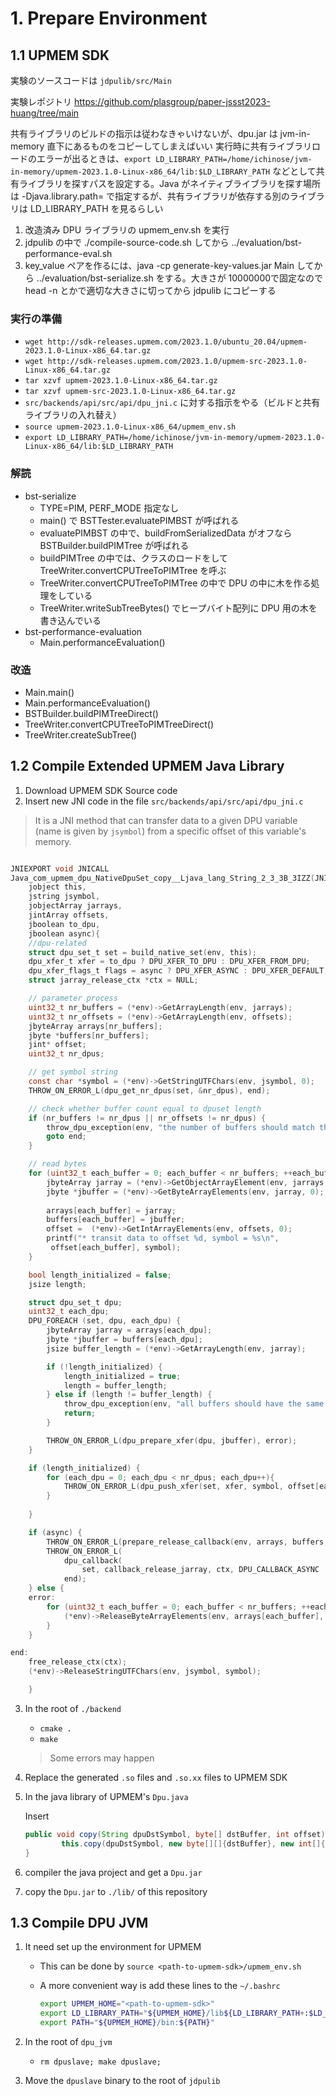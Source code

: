 # 1. Prepare Environment

## 1.1 UPMEM SDK


実験のソースコードは `jdpulib/src/Main`

実験レポジトリ https://github.com/plasgroup/paper-jssst2023-huang/tree/main

共有ライブラリのビルドの指示は従わなきゃいけないが、dpu.jar は jvm-in-memory 直下にあるものをコピーしてしまえばいい
実行時に共有ライブラリロードのエラーが出るときは、`export LD_LIBRARY_PATH=/home/ichinose/jvm-in-memory/upmem-2023.1.0-Linux-x86_64/lib:$LD_LIBRARY_PATH`
などとして共有ライブラリを探すパスを設定する。Java がネイティブライブラリを探す場所は -Djava.library.path= で指定するが、共有ライブラリが依存する別のライブラリは LD_LIBRARY_PATH を見るらしい

1. 改造済み DPU ライブラリの upmem_env.sh を実行
2. jdpulib の中で ./compile-source-code.sh してから ../evaluation/bst-performance-eval.sh
3. key_value ペアを作るには、java -cp generate-key-values.jar Main してから ../evaluation/bst-serialize.sh をする。大きさが 10000000で固定なので head -n とかで適切な大きさに切ってから jdpulib にコピーする

### 実行の準備
- `wget http://sdk-releases.upmem.com/2023.1.0/ubuntu_20.04/upmem-2023.1.0-Linux-x86_64.tar.gz`
- `wget http://sdk-releases.upmem.com/2023.1.0/upmem-src-2023.1.0-Linux-x86_64.tar.gz`
- `tar xzvf upmem-2023.1.0-Linux-x86_64.tar.gz`
- `tar xzvf upmem-src-2023.1.0-Linux-x86_64.tar.gz`
- `src/backends/api/src/api/dpu_jni.c` に対する指示をやる（ビルドと共有ライブラリの入れ替え）
- `source upmem-2023.1.0-Linux-x86_64/upmem_env.sh`
- `export LD_LIBRARY_PATH=/home/ichinose/jvm-in-memory/upmem-2023.1.0-Linux-x86_64/lib:$LD_LIBRARY_PATH`

### 解読
- bst-serialize
  - TYPE=PIM, PERF_MODE 指定なし
  - main() で BSTTester.evaluatePIMBST が呼ばれる
  - evaluatePIMBST の中で、buildFromSerializedData がオフなら BSTBuilder.buildPIMTree が呼ばれる
  - buildPIMTree の中では、クラスのロードをして TreeWriter.convertCPUTreeToPIMTree を呼ぶ
  - TreeWriter.convertCPUTreeToPIMTree の中で DPU の中に木を作る処理をしている
  - TreeWriter.writeSubTreeBytes() でヒープバイト配列に DPU 用の木を書き込んでいる
- bst-performance-evaluation
  - Main.performanceEvaluation()

### 改造
- Main.main()
- Main.performanceEvaluation()
- BSTBuilder.buildPIMTreeDirect()
- TreeWriter.convertCPUTreeToPIMTreeDirect()
- TreeWriter.createSubTree()

## 1.2 Compile Extended UPMEM Java Library

1.  Download UPMEM SDK Source code
2. Insert new JNI code in the file `src/backends/api/src/api/dpu_jni.c`

> It is a JNI method that can transfer data to a given DPU variable (name is given by `jsymbol`) from a specific offset of this variable's memory.

``` c

JNIEXPORT void JNICALL
Java_com_upmem_dpu_NativeDpuSet_copy__Ljava_lang_String_2_3_3B_3IZZ(JNIEnv *env,
    jobject this,
    jstring jsymbol,
    jobjectArray jarrays, 
    jintArray offsets, 
    jboolean to_dpu,
    jboolean async){
    //dpu-related
    struct dpu_set_t set = build_native_set(env, this);
    dpu_xfer_t xfer = to_dpu ? DPU_XFER_TO_DPU : DPU_XFER_FROM_DPU;
    dpu_xfer_flags_t flags = async ? DPU_XFER_ASYNC : DPU_XFER_DEFAULT;
    struct jarray_release_ctx *ctx = NULL;

    // parameter process
    uint32_t nr_buffers = (*env)->GetArrayLength(env, jarrays);
    uint32_t nr_offsets = (*env)->GetArrayLength(env, offsets);
    jbyteArray arrays[nr_buffers];
    jbyte *buffers[nr_buffers];
    jint* offset;
    uint32_t nr_dpus;

    // get symbol string
    const char *symbol = (*env)->GetStringUTFChars(env, jsymbol, 0);
    THROW_ON_ERROR_L(dpu_get_nr_dpus(set, &nr_dpus), end);

    // check whether buffer count equal to dpuset length
    if (nr_buffers != nr_dpus || nr_offsets != nr_dpus) {
        throw_dpu_exception(env, "the number of buffers should match the numer of DPUs");
        goto end;
    }

    // read bytes
    for (uint32_t each_buffer = 0; each_buffer < nr_buffers; ++each_buffer) {
        jbyteArray jarray = (*env)->GetObjectArrayElement(env, jarrays, each_buffer);
        jbyte *jbuffer = (*env)->GetByteArrayElements(env, jarray, 0);
       
        arrays[each_buffer] = jarray;
        buffers[each_buffer] = jbuffer;
        offset =  (*env)->GetIntArrayElements(env, offsets, 0);
        printf("* transit data to offset %d, symbol = %s\n",
         offset[each_buffer], symbol);
    }

    bool length_initialized = false;
    jsize length;

    struct dpu_set_t dpu;
    uint32_t each_dpu;
    DPU_FOREACH (set, dpu, each_dpu) {
        jbyteArray jarray = arrays[each_dpu];
        jbyte *jbuffer = buffers[each_dpu];
        jsize buffer_length = (*env)->GetArrayLength(env, jarray);

        if (!length_initialized) {
            length_initialized = true;
            length = buffer_length;
        } else if (length != buffer_length) {
            throw_dpu_exception(env, "all buffers should have the same length");
            return;
        }

        THROW_ON_ERROR_L(dpu_prepare_xfer(dpu, jbuffer), error);
    }

    if (length_initialized) {
        for (each_dpu = 0; each_dpu < nr_dpus; each_dpu++){
            THROW_ON_ERROR_L(dpu_push_xfer(set, xfer, symbol, offset[each_dpu], length, flags), error);
        }
        
    }

    if (async) {
        THROW_ON_ERROR_L(prepare_release_callback(env, arrays, buffers, nr_buffers, &ctx), end);
        THROW_ON_ERROR_L(
            dpu_callback(
                set, callback_release_jarray, ctx, DPU_CALLBACK_ASYNC | DPU_CALLBACK_NONBLOCKING | DPU_CALLBACK_SINGLE_CALL),
            end);
    } else {
    error:
        for (uint32_t each_buffer = 0; each_buffer < nr_buffers; ++each_buffer) {
            (*env)->ReleaseByteArrayElements(env, arrays[each_buffer], buffers[each_buffer], 0);
        }
    }

end:
    free_release_ctx(ctx);
    (*env)->ReleaseStringUTFChars(env, jsymbol, symbol);

    }
```

3. In the root of `./backend`

   + `cmake .`
   + `make`

   > Some errors may happen

4. Replace the generated `.so` files and `.so.xx` files to UPMEM SDK

5. In the java library of UPMEM's `Dpu.java`

   Insert

   ``` java
   public void copy(String dpuDstSymbol, byte[] dstBuffer, int offset) throws DpuException {
           this.copy(dpuDstSymbol, new byte[][]{dstBuffer}, new int[]{offset});
   }
   ```

6. compiler the java project and get a `Dpu.jar`

7. copy the `Dpu.jar` to `./lib/` of this repository



## 1.3 Compile DPU JVM

1. It need set up the environment for UPMEM

   + This can be done by `source <path-to-upmem-sdk>/upmem_env.sh`

   + A more convenient way is add these lines to the  `~/.bashrc`

     ``` bash
     export UPMEM_HOME="<path-to-upmem-sdk>"
     export LD_LIBRARY_PATH="${UPMEM_HOME}/lib${LD_LIBRARY_PATH+:$LD_LIBRARY_PATH}"
     export PATH="${UPMEM_HOME}/bin:${PATH}"
     ```

2. In the root of `dpu_jvm`
   + `rm dpuslave; make dpuslave;`
3. Move the `dpuslave` binary to the root of `jdpulib`





